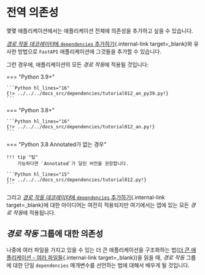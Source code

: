 # 전역 의존성

몇몇 애플리케이션에서는 애플리케이션 전체에 의존성을 추가하고 싶을 수 있습니다.

[*경로 작동 데코레이터*에 `dependencies` 추가하기](dependencies-in-path-operation-decorators.md){.internal-link target=_blank}와 유사한 방법으로 `FastAPI` 애플리케이션에 그것들을 추가할 수 있습니다.

그런 경우에, 애플리케이션의 모든 *경로 작동*에 적용될 것입니다:

=== "Python 3.9+"

    ```Python hl_lines="16"
    {!> ../../../docs_src/dependencies/tutorial012_an_py39.py!}
    ```

=== "Python 3.8+"

    ```Python hl_lines="16"
    {!> ../../../docs_src/dependencies/tutorial012_an.py!}
    ```

=== "Python 3.8 Annotated가 없는 경우"

    !!! tip "팁"
        가능하다면 `Annotated`가 달린 버전을 권장합니다.

    ```Python hl_lines="15"
    {!> ../../../docs_src/dependencies/tutorial012.py!}
    ```

그리고 [*경로 작동 데코레이터*에 `dependencies` 추가하기](dependencies-in-path-operation-decorators.md){.internal-link target=_blank}에 대한 아이디어는 여전히 적용되지만 여기에서는 앱에 있는 모든 *경로 작동*에 적용됩니다.

## *경로 작동* 그룹에 대한 의존성

나중에 여러 파일을 가지고 있을 수 있는 더 큰 애플리케이션을 구조화하는 법([더 큰 애플리케이션 - 여러 파일들](../../tutorial/bigger-applications.md){.internal-link target=_blank})을 읽을 때, *경로 작동* 그룹에 대한 단일 `dependencies` 매개변수를 선언하는 법에 대해서 배우게 될 것입니다.
